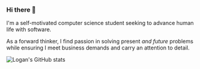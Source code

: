 ### Hi there 👋

I'm a self-motivated computer science student seeking to advance human life with software.

As a forward thinker, I find passion in solving present *and future* problems while ensuring I meet business demands and carry an attention to detail. 

![Logan's GitHub stats](https://github-readme-stats.vercel.app/api?username=logandeal&theme=graywhite&show_icons=true)
